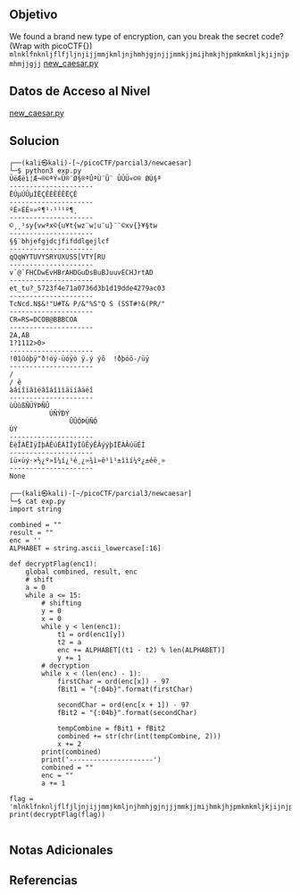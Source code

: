 
## Objetivo

We found a brand new type of encryption, can you break the secret code? (Wrap with picoCTF{}) `mlnklfnknljflfjljnjijjmmjkmljnjhmhjgjnjjjmmkjjmijhmkjhjpmkmkmljkjijnjpmhmjjgjj` [new_caesar.py](https://mercury.picoctf.net/static/43182e6d4527ef0916b2ce43883227b7/new_caesar.py)

## Datos de Acceso al Nivel

[new_caesar.py](https://mercury.picoctf.net/static/43182e6d4527ef0916b2ce43883227b7/new_caesar.py)
## Solucion

```
┌──(kali㉿kali)-[~/picoCTF/parcial3/newcaesar]
└─$ python3 exp.py       
ÜëÆëì¦Æ¬®©ªÝ«Ü®¨Ø§®ª­ÛªÙ¨Û¨ ÛÛÜ«©® ØÚ§ª
---------------------
ËÚµÚÛµÌËÇÊÈÊÊÊËÇÉ
---------------------
ºÉ¤ÉÊ¤»º¶¹·¹¹¹º¶¸
---------------------
©¸¸¹sy{vwªx©{u¥t{wz¨w¦u¨u}¨¨©xv{}¥§tw
---------------------
§§¨bhjefgjdcjfifddlgejlcf
---------------------
qQqWYTUVYSRYUXUSS[VTY[RU
---------------------
v`@`FHCDwEvHBrAHDGuDsBuBJuuvECHJrtAD
---------------------
et_tu?_5723f4e71a0736d3b1d19dde4279ac03
---------------------
TcNcd.N$&!"U#T& P/&"%S"Q S (SST#!&(PR/"
---------------------
CR=RS=DCOB@BBBCOA
---------------------
2A,AB
1?1112>0>
---------------------
!01ûóþÿ"ð!óý-üóÿò ÿ.ý ýõ  !ðþóõ-/üÿ
---------------------
/
/ ê
àâíîïâìëâîáîììäïíâäëî
---------------------
ùÙùßÑÜÝÞÑÛ
          ÚÑÝÐÝ
               ÛÛÓÞÜÑÓ
ÚÝ
---------------------
ÈèÎÀËÌÿÍþÀÊúÉÀÌÏýÌûÊýÊÂýýþÍËÀÂúüÉÌ
---------------------
íü×üý·×½¿º»î¼í¿¹é¸¿»¾ì»ê¹ì¹±ììí¼º¿±éë¸»
---------------------
None
                                                                                                                
┌──(kali㉿kali)-[~/picoCTF/parcial3/newcaesar]
└─$ cat exp.py  
import string

combined = ""
result = ""
enc = ''
ALPHABET = string.ascii_lowercase[:16]

def decryptFlag(enc1):
    global combined, result, enc
    # shift
    a = 0
    while a <= 15:
        # shifting
        y = 0
        x = 0
        while y < len(enc1):
            t1 = ord(enc1[y])
            t2 = a
            enc += ALPHABET[(t1 - t2) % len(ALPHABET)]
            y += 1
        # decryption
        while x < (len(enc) - 1):
            firstChar = ord(enc[x]) - 97
            fBit1 = "{:04b}".format(firstChar)

            secondChar = ord(enc[x + 1]) - 97
            fBit2 = "{:04b}".format(secondChar)

            tempCombine = fBit1 + fBit2
            combined += str(chr(int(tempCombine, 2)))
            x += 2
        print(combined)
        print('---------------------')
        combined = ""
        enc = ""
        a += 1

flag = 'mlnklfnknljflfjljnjijjmmjkmljnjhmhjgjnjjjmmkjjmijhmkjhjpmkmkmljkjijnjpmhmjjgjj'
print(decryptFlag(flag))
                          
```

## Notas Adicionales



## Referencias

